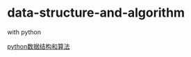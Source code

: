 # data-structure-and-algorithm
with python

[python数据结构和算法](https://study.163.com/forum/index.htm?cid=1005526003&p=5)